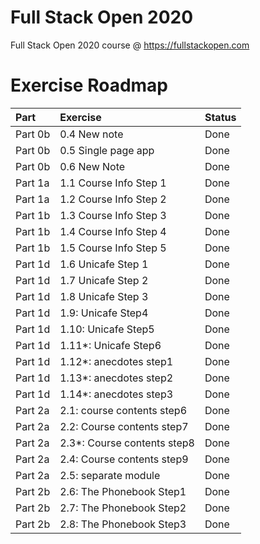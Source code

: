 # Full Stack Open 2020
Full Stack Open 2020 course @ https://fullstackopen.com

# Exercise Roadmap

| Part    | Exercise            | Status  |
| :------ |:--------------------| :------ |
| Part 0b | 0.4 New note        | Done    |
| Part 0b | 0.5 Single page app | Done    |
| Part 0b | 0.6 New Note        | Done    |
| Part 1a | 1.1 Course Info Step 1      | Done   |
| Part 1a | 1.2 Course Info Step 2      | Done   |
| Part 1b | 1.3 Course Info Step 3      | Done   |
| Part 1b | 1.4 Course Info Step 4      | Done   |
| Part 1b | 1.5 Course Info Step 5      | Done   |
| Part 1d | 1.6 Unicafe Step 1      | Done |
| Part 1d | 1.7 Unicafe Step 2      | Done |
| Part 1d | 1.8 Unicafe Step 3      | Done |
| Part 1d | 1.9: Unicafe Step4      | Done |
| Part 1d | 1.10: Unicafe Step5     | Done |
| Part 1d | 1.11*: Unicafe Step6     | Done |
| Part 1d | 1.12*: anecdotes step1   | Done |
| Part 1d | 1.13*: anecdotes step2   | Done |
| Part 1d | 1.14*: anecdotes step3   | Done |
| Part 2a | 2.1: course contents step6   | Done |
| Part 2a | 2.2: Course contents step7   | Done |
| Part 2a | 2.3*: Course contents step8   | Done |
| Part 2a | 2.4: Course contents step9   | Done |
| Part 2a | 2.5: separate module   | Done |
| Part 2b | 2.6: The Phonebook Step1   | Done |
| Part 2b | 2.7: The Phonebook Step2   | Done |
| Part 2b | 2.8: The Phonebook Step3   | Done |